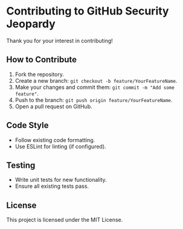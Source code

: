 # Contributing to GitHub Security Jeopardy

Thank you for your interest in contributing!

## How to Contribute

1. Fork the repository.
2. Create a new branch: `git checkout -b feature/YourFeatureName`.
3. Make your changes and commit them: `git commit -m "Add some feature"`.
4. Push to the branch: `git push origin feature/YourFeatureName`.
5. Open a pull request on GitHub.

## Code Style

- Follow existing code formatting.
- Use ESLint for linting (if configured).

## Testing

- Write unit tests for new functionality.
- Ensure all existing tests pass.

## License

This project is licensed under the MIT License.
